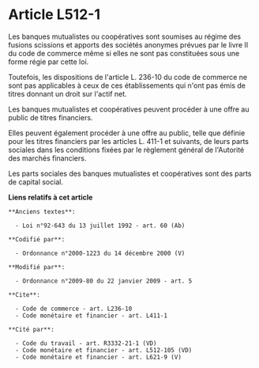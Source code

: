 # Article L512-1

Les banques mutualistes ou coopératives sont soumises au régime des fusions scissions et apports des sociétés anonymes
prévues par le livre II du code de commerce même si elles ne sont pas constituées sous une forme régie par cette loi. 

Toutefois, les dispositions de l'article L. 236-10 du code de commerce ne sont pas applicables à ceux de ces établissements
qui n'ont pas émis de titres donnant un droit sur l'actif net. 

Les banques mutualistes et coopératives peuvent procéder à une offre au public de titres financiers. 

Elles peuvent également procéder à une offre au public, telle que définie pour les titres financiers par les articles L.
411-1 et suivants, de leurs parts sociales dans les conditions fixées par le règlement général de l'Autorité des marchés
financiers. 

Les parts sociales des banques mutualistes et coopératives sont des parts de capital social.

**Liens relatifs à cet article**

	**Anciens textes**:

	  - Loi n°92-643 du 13 juillet 1992 - art. 60 (Ab)

	**Codifié par**:

	  - Ordonnance n°2000-1223 du 14 décembre 2000 (V)

	**Modifié par**:

	  - Ordonnance n°2009-80 du 22 janvier 2009 - art. 5

	**Cite**:

	  - Code de commerce - art. L236-10
	  - Code monétaire et financier - art. L411-1

	**Cité par**:

	  - Code du travail - art. R3332-21-1 (VD)
	  - Code monétaire et financier - art. L512-105 (VD)
	  - Code monétaire et financier - art. L621-9 (V)
